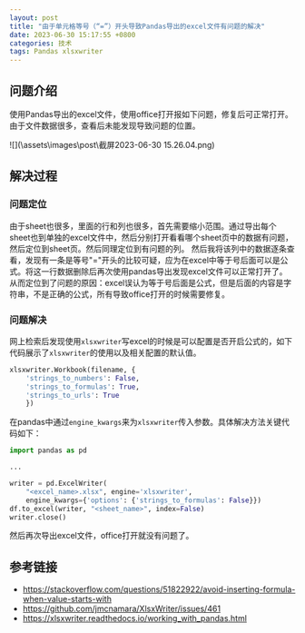 ```yaml
---
layout: post
title: "由于单元格等号（“=”）开头导致Pandas导出的excel文件有问题的解决"
date: 2023-06-30 15:17:55 +0800
categories: 技术
tags: Pandas xlsxwriter
---
```


## 问题介绍

使用Pandas导出的excel文件，使用office打开报如下问题，修复后可正常打开。由于文件数据很多，查看后未能发现导致问题的位置。

![](\assets\images\post\截屏2023-06-30 15.26.04.png)


## 解决过程

### 问题定位

由于sheet也很多，里面的行和列也很多，首先需要缩小范围。通过导出每个sheet也到单独的excel文件中，然后分别打开看看哪个sheet页中的数据有问题，然后定位到sheet页。然后同理定位到有问题的列。
然后我将该列中的数据逐条查看，发现有一条是等号"="开头的比较可疑，应为在excel中等于号后面可以是公式。将这一行数据删除后再次使用pandas导出发现excel文件可以正常打开了。
从而定位到了问题的原因：excel误认为等于号后面是公式，但是后面的内容是字符串，不是正确的公式，所有导致office打开的时候需要修复。

### 问题解决

网上检索后发现使用`xlsxwriter`写excel的时候是可以配置是否开启公式的，如下代码展示了`xlsxwriter`的使用以及相关配置的默认值。

```python
xlsxwriter.Workbook(filename, {
    'strings_to_numbers': False, 
    'strings_to_formulas': True, 
    'strings_to_urls': True
    })
```

在pandas中通过`engine_kwargs`来为`xlsxwriter`传入参数。具体解决方法关键代码如下：

```python
import pandas as pd

...

writer = pd.ExcelWriter(
    "<excel_name>.xlsx", engine='xlsxwriter', 
    engine_kwargs={'options': {'strings_to_formulas': False}})
df.to_excel(writer, "<sheet_name>", index=False)
writer.close()
```

然后再次导出excel文件，office打开就没有问题了。

## 参考链接

* https://stackoverflow.com/questions/51822922/avoid-inserting-formula-when-value-starts-with
* https://github.com/jmcnamara/XlsxWriter/issues/461
* https://xlsxwriter.readthedocs.io/working_with_pandas.html
